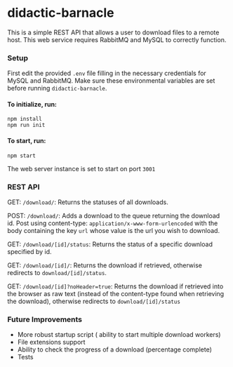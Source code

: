 # didactic-barnacle

This is a simple REST API that allows a user to download files to a remote host. This web service requires RabbitMQ and MySQL to correctly function.

### Setup

First edit the provided `.env` file filling in the necessary credentials for MySQL and RabbitMQ. Make sure these environmental variables are set before running `didactic-barnacle`.

#### To initialize, run:

    npm install
    npm run init

#### To start, run: 

    npm start

The web server instance is set to start on port `3001`

### REST API

GET: `/download/`: Returns the statuses of all downloads.

POST: `/download/`: Adds a download to the queue returning the download id. Post using content-type: `application/x-www-form-urlencoded` with the body containing the key `url` whose value is the url you wish to download.

GET: `/download/[id]/status`: Returns the status of a specific download specified by id.

GET: `/download/[id]/`: Returns the download if retrieved, otherwise redirects to `download/[id]/status`.

GET: `/download/[id]?noHeader=true`: Returns the download if retrieved into the browser as raw text (instead of the content-type found when retrieving the download), otherwise redirects to `download/[id]/status`

### Future Improvements

 - More robust startup script ( ability to start multiple download workers)
 - File extensions support
 - Ability to check the progress of a download (percentage complete)
 - Tests

